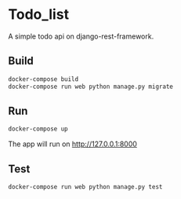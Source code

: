 # Todo_list

A simple todo api on django-rest-framework.

## Build

```bash
docker-compose build
docker-compose run web python manage.py migrate
```

## Run

```bash
docker-compose up
```
The app will run on http://127.0.0.1:8000

## Test

```bash
docker-compose run web python manage.py test
``` 